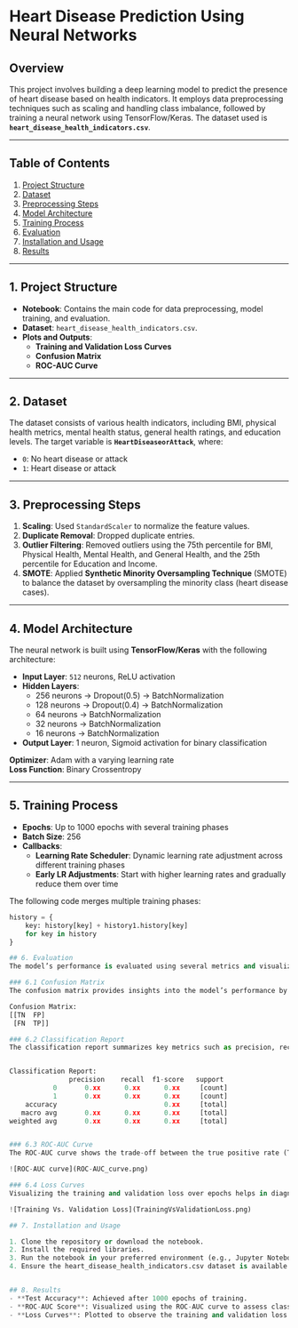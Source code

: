 # Heart Disease Prediction Using Neural Networks  

## Overview  
This project involves building a deep learning model to predict the presence of heart disease based on health indicators. It employs data preprocessing techniques such as scaling and handling class imbalance, followed by training a neural network using TensorFlow/Keras. The dataset used is **`heart_disease_health_indicators.csv`**.  

---

## Table of Contents  
1. [Project Structure](#project-structure)  
2. [Dataset](#dataset)  
3. [Preprocessing Steps](#preprocessing-steps)  
4. [Model Architecture](#model-architecture)  
5. [Training Process](#training-process)  
6. [Evaluation](#evaluation)  
7. [Installation and Usage](#installation-and-usage)  
8. [Results](#results)    

---

## 1. Project Structure  
- **Notebook**: Contains the main code for data preprocessing, model training, and evaluation.  
- **Dataset**: `heart_disease_health_indicators.csv`.  
- **Plots and Outputs**:  
  - **Training and Validation Loss Curves**  
  - **Confusion Matrix**  
  - **ROC-AUC Curve**  

---

## 2. Dataset  
The dataset consists of various health indicators, including BMI, physical health metrics, mental health status, general health ratings, and education levels. The target variable is **`HeartDiseaseorAttack`**, where:  
- `0`: No heart disease or attack  
- `1`: Heart disease or attack  

---

## 3. Preprocessing Steps  
1. **Scaling**: Used `StandardScaler` to normalize the feature values.  
2. **Duplicate Removal**: Dropped duplicate entries.  
3. **Outlier Filtering**: Removed outliers using the 75th percentile for BMI, Physical Health, Mental Health, and General Health, and the 25th percentile for Education and Income.  
4. **SMOTE**: Applied **Synthetic Minority Oversampling Technique** (SMOTE) to balance the dataset by oversampling the minority class (heart disease cases).  

---

## 4. Model Architecture  
The neural network is built using **TensorFlow/Keras** with the following architecture:  
- **Input Layer**: `512` neurons, ReLU activation  
- **Hidden Layers**:  
  - 256 neurons → Dropout(0.5) → BatchNormalization  
  - 128 neurons → Dropout(0.4) → BatchNormalization  
  - 64 neurons → BatchNormalization  
  - 32 neurons → BatchNormalization  
  - 16 neurons → BatchNormalization  
- **Output Layer**: 1 neuron, Sigmoid activation for binary classification  

**Optimizer**: Adam with a varying learning rate  
**Loss Function**: Binary Crossentropy  

---

## 5. Training Process  
- **Epochs**: Up to 1000 epochs with several training phases  
- **Batch Size**: 256  
- **Callbacks**:  
  - **Learning Rate Scheduler**: Dynamic learning rate adjustment across different training phases  
  - **Early LR Adjustments**: Start with higher learning rates and gradually reduce them over time  

The following code merges multiple training phases:  

```python
history = {
    key: history[key] + history1.history[key]
    for key in history
}

## 6. Evaluation  
The model’s performance is evaluated using several metrics and visualizations, including the confusion matrix, classification report, and ROC-AUC curve.

### 6.1 Confusion Matrix  
The confusion matrix provides insights into the model’s performance by showing the counts of true positives, true negatives, false positives, and false negatives.  

Confusion Matrix:
[[TN  FP]
 [FN  TP]]

### 6.2 Classification Report
The classification report summarizes key metrics such as precision, recall, F1-score, and support for both classes (0 and 1).


Classification Report:
               precision    recall  f1-score   support
           0       0.xx      0.xx      0.xx     [count]
           1       0.xx      0.xx      0.xx     [count]
    accuracy                           0.xx     [total]
   macro avg       0.xx      0.xx      0.xx     [total]
weighted avg       0.xx      0.xx      0.xx     [total]


### 6.3 ROC-AUC Curve
The ROC-AUC curve shows the trade-off between the true positive rate (TPR) and the false positive rate (FPR). The Area Under the Curve (AUC) provides a single measure of model performance.

![ROC-AUC curve](ROC-AUC_curve.png)

### 6.4 Loss Curves
Visualizing the training and validation loss over epochs helps in diagnosing overfitting or underfitting.

![Training Vs. Validation Loss](TrainingVsValidationLoss.png)

## 7. Installation and Usage

1. Clone the repository or download the notebook.
2. Install the required libraries.
3. Run the notebook in your preferred environment (e.g., Jupyter Notebook or Google Colab).
4. Ensure the heart_disease_health_indicators.csv dataset is available in the working directory.


## 8. Results
- **Test Accuracy**: Achieved after 1000 epochs of training.
- **ROC-AUC Score**: Visualized using the ROC-AUC curve to assess classification performance.
- **Loss Curves**: Plotted to observe the training and validation loss over time.


